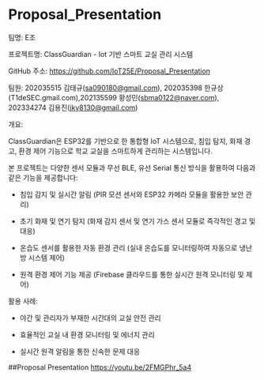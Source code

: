 # Proposal_Presentation

팀명: E조

프로젝트명: ClassGuardian - Iot 기반 스마트 교실 관리 시스템

GitHub 주소: https://github.com/IoT25E/Proposal_Presentation

팀원: 202035515 김태규(sa090180@gmail.com), 202035398 한규상(T1deSEC.gmail.com),202135599 황성민(sbma0122@naver.com), 202334274 김용진(jky8130@gmail.com)

개요:

ClassGuardian은 ESP32를 기반으로 한 통합형 IoT 시스템으로, 침입 탐지, 화재 경고, 환경 제어 기능으로 학교 교실을 스마트하게 관리하는 시스템입니다.

본 프로젝트는 다양한 센서 모듈과 무선 BLE, 유선 Serial 통신 방식을 활용하여 다음과 같은 기능을 제공합니다:

 - 침입 감지 및 실시간 알림 (PIR 모션 센서와 ESP32 카메라 모듈을 활용한 보안 관리)
 - 초기 화재 및 연기 탐지 (화재 감지 센서 및 연기 가스 센서 모듈로 즉각적인 경고 및 대응)

 - 온습도 센서를 활용한 자동 환경 관리 (실내 온습도를 모니터링하여 자동으로 냉난방 시스템 제어)

 - 원격 환경 제어 기능 제공 (Firebase 클라우드를 통한 실시간 원격 모니터링 및 제어)



활용 사례:

 - 야간 및 관리자가 부재한 시간대의 교실 안전 관리

 - 효율적인 교실 내 환경 모니터링 및 에너지 관리

 - 실시간 원격 알림을 통한 신속한 문제 대응

##Proposal Presentation
https://youtu.be/2FMGPhr_5a4
